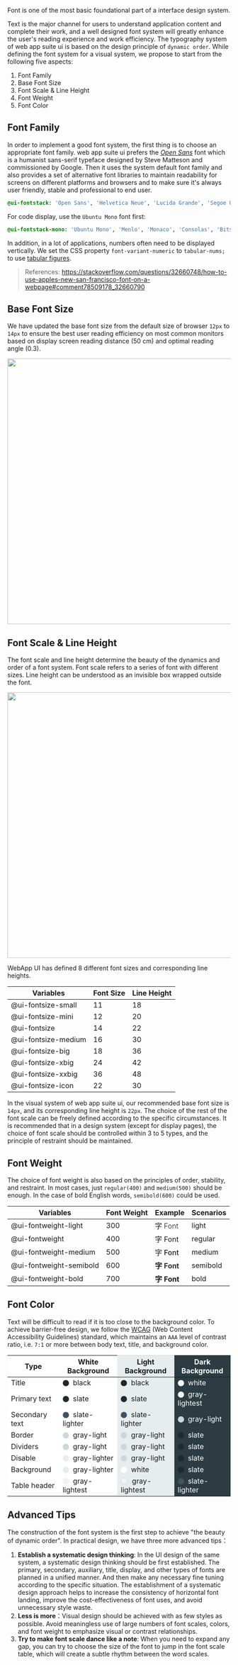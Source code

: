 Font is one of the most basic foundational part of a interface design system.

Text is the major channel for users to understand application content and complete their work, and a well designed font system will greatly enhance the user's reading experience and work efficiency. The typography system of web app suite ui is based on the design principle of `dynamic order`. While defining the font system for a visual system, we propose to start from the following five aspects:

1. Font Family
2. Base Font Size
3. Font Scale & Line Height
4. Font Weight
5. Font Color

## Font Family

In order to implement a good font system, the first thing is to choose an appropriate font family. web app suite ui prefers the *[Open Sans](https://fonts.google.com/specimen/Open+Sans)* font which is a humanist sans-serif typeface designed by Steve Matteson and commissioned by Google. Then it uses the system default font family and also provides a set of alternative font libraries to maintain readability for screens on different platforms and browsers and to make sure it's always user friendly, stable and professional to end user.

```css
@ui-fontstack: 'Open Sans', 'Helvetica Neue', 'Lucida Grande', 'Segoe UI', 'Ubuntu', 'Droid Sans', sans-serif;
```

For code display, use the `Ubuntu Mono` font first:

```css
@ui-fontstack-mono: 'Ubuntu Mono', 'Menlo', 'Monaco', 'Consolas', 'Bitstream Vera Sans Mono', monospace;
```

In addition, in a lot of applications, numbers often need to be displayed vertically. We set the CSS property `font-variant-numeric` to `tabular-nums;` to use [tabular figures](https://www.fonts.com/content/learning/fontology/level-3/numbers/proportional-vs-tabular-figures).

> References: https://stackoverflow.com/questions/32660748/how-to-use-apples-new-san-francisco-font-on-a-webpage#comment78509178_32660790

## Base Font Size

We have updated the base font size from the default size of browser `12px` to `14px` to ensure the best user reading efficiency on most common monitors based on display screen reading distance (50 cm) and optimal reading angle (0.3).

<div align="center">
  <img width="600" src='https://cosmos-x.oss-cn-hangzhou.aliyuncs.com/dDpCbv.jpg'/>
</div>

## Font Scale & Line Height

The font scale and line height determine the beauty of the dynamics and order of a font system. Font scale refers to a series of font with different sizes. Line height can be understood as an invisible box wrapped outside the font.

<div align="center">
  <img width="600" src='https://cosmos-x.oss-cn-hangzhou.aliyuncs.com/PAnlsN.jpg'/>
</div>

WebApp UI has defined 8 different font sizes and corresponding line heights.

|    Variables    | Font Size | Line Height |
| ---------- | --- | --- |
| @ui-fontsize-small      |  11 |18 |
| @ui-fontsize-mini       |  12 |20 |
| @ui-fontsize            |  14 |22 |
| @ui-fontsize-medium     |  16 |30 |
| @ui-fontsize-big        |  18 |36 |
| @ui-fontsize-xbig       |  24 |42 |
| @ui-fontsize-xxbig      |  36 |48 |
| @ui-fontsize-icon       |  22 |30 |

In the visual system of web app suite ui, our recommended base font size is `14px`, and its corresponding line height is `22px`. The choice of the rest of the font scale can be freely defined according to the specific circumstances. It is recommended that in a design system (except for display pages), the choice of font scale should be controlled within 3 to 5 types, and the principle of restraint should be maintained.

## Font Weight

The choice of font weight is also based on the principles of order, stability, and restraint. In most cases, just `regular(400)` and `medium(500)` should be enough. In the case of bold English words, `semibold(600)` could be used.

|    Variables    | Font Weight | Example | Scenarios |
| ---------- | --- | --- | --- |
| @ui-fontweight-light        |  300 | <span style="font-weight: 300">字 Font</span> | light |
| @ui-fontweight              |  400 | <span style="font-weight: 400">字 Font</span> | regular |
| @ui-fontweight-medium       |  500 | <span style="font-weight: 500">字 Font</span> | medium |
| @ui-fontweight-semibold     |  600 | <span style="font-weight: 600">字 Font</span> | semibold |
| @ui-fontweight-bold         |  700 | <span style="font-weight: 700">字 Font</span> | bold |

## Font Color

Text will be difficult to read if it is too close to the background color. To achieve barrier-free design, we follow the [WCAG](https://www.w3.org/TR/WCAG20/) (Web Content Accessibility Guidelines) standard, which maintains an `AAA` level of contrast ratio, i.e. `7:1` or more between body text, title, and background color.

<table class="font-color-table">
<thead>
<tr>
<th>Type</th>
<th>White Background</th>
<th class="backgorund-light">Light Background</th>
<th class="backgorund-dark">Dark Background</th>
</tr>
</thead>
<tbody>
<tr>
<td class="backgorund-white">Title</td>
<td class="backgorund-white"><span class="color-palette" style="background-color:#262626;"></span> black</td>
<td class="backgorund-light"><span class="color-palette" style="background-color:#262626;"></span> black</td>
<td class="backgorund-dark"><span class="color-palette" style="background-color:#fff;"></span> white</td>
</tr>
<tr>
<td class="backgorund-white">Primary text</td>
<td class="backgorund-white"><span class="color-palette" style="background-color:#1f2a2e;"></span> slate</td>
<td class="backgorund-light"><span class="color-palette" style="background-color:#1f2a2e;"></span> slate</td>
<td class="backgorund-dark"><span class="color-palette" style="background-color:#eff3f5;"></span> gray-lightest</td>
</tr>
<tr>
<td class="backgorund-white">Secondary text</td>
<td class="backgorund-white"><span class="color-palette" style="background-color:#3f555f;"></span> slate-lighter</td>
<td class="backgorund-light"><span class="color-palette" style="background-color:#3f555f;"></span> slate-lighter</td>
<td class="backgorund-dark"><span class="color-palette" style="background-color:#cbd7dc;"></span> gray-light</td>
</tr>
<tr>
<td class="backgorund-white">Border</td>
<td class="backgorund-white"><span class="color-palette" style="background-color:#cbd7dc;"></span> gray-light</td>
<td class="backgorund-light"><span class="color-palette" style="background-color:#cbd7dc;"></span> gray-light</td>
<td class="backgorund-dark"><span class="color-palette" style="background-color:#1f2a2e;"></span> slate</td>
</tr>
<tr>
<td class="backgorund-white">Dividers</td>
<td class="backgorund-white"><span class="color-palette" style="background-color:#cbd7dc;"></span> gray-light</td>
<td class="backgorund-light"><span class="color-palette" style="background-color:#cbd7dc;"></span> gray-light</td>
<td class="backgorund-dark"><span class="color-palette" style="background-color:#1f2a2e;"></span> slate</td>
</tr>
<tr>
<td class="backgorund-white">Disable</td>
<td class="backgorund-white"><span class="color-palette" style="background-color:#e6ecef;"></span> gray-lighter</td>
<td class="backgorund-light"><span class="color-palette" style="background-color:#cbd7dc;"></span> gray-light</td>
<td class="backgorund-dark"><span class="color-palette" style="background-color:#1f2a2e;"></span> slate</td>
</tr>
<tr>
<td class="backgorund-white">Background</td>
<td class="backgorund-white"><span class="color-palette" style="background-color:#e6ecef;"></span> gray-lighter</td>
<td class="backgorund-light"><span class="color-palette" style="background-color:#fff;"></span> white</td>
<td class="backgorund-dark"><span class="color-palette" style="background-color:#1f2a2e;"></span> slate</td>
</tr>
<tr>
<td class="backgorund-white">Table header</td>
<td class="backgorund-white"><span class="color-palette" style="background-color:#eff3f5;"></span> gray-lightest</td>
<td class="backgorund-light"><span class="color-palette" style="background-color:#eff3f5;border:1px solid #cbd7dc"></span> gray-lightest</td>
<td class="backgorund-dark"><span class="color-palette" style="background-color:#3f555f;"></span> slate-lighter</td>
</tr>
</tbody>
</table>

<style>
table.font-color-table th {
  background-color: #fff;
}
.color-palette {
  position:relative;
  top:2px;
  display:inline-block;
  height:14px;
  width:14px;
  margin-right:5px;
  border-radius:50%;
}
.backgorund-light {
  background-color: #e7edee !important;
  border-top-color: #cbd7dc !important;
  border-bottom-color: #cbd7dc !important;
}
.backgorund-white {
  background-color: #fff !important;
}
.backgorund-dark {
  background-color: #2d3c43 !important;
  border-top-color: #1f2a2e !important;
  border-bottom-color: #1f2a2e !important;
  color: #fff;
}
</style>

## Advanced Tips

The construction of the font system is the first step to achieve "the beauty of dynamic order". In practical design, we have three more advanced tips：

1. **Establish a systematic design thinking**: In the UI design of the same system, a systematic design thinking should be first established. The primary, secondary, auxiliary, title, display, and other types of fonts are planned in a unified manner. And then make any necessary fine tuning according to the specific situation. The establishment of a systematic design approach helps to increase the consistency of horizontal font landing, improve the cost-effectiveness of font uses, and avoid unnecessary style waste.
2. **Less is more**：Visual design should be achieved with as few styles as possible. Avoid meaningless use of large numbers of font scales, colors, and font weight to emphasize visual or contrast relationships.
3. **Try to make font scale dance like a note**: When you need to expand any gap, you can try to choose the size of the font to jump in the font scale table, which will create a subtle rhythm between the word scales.
